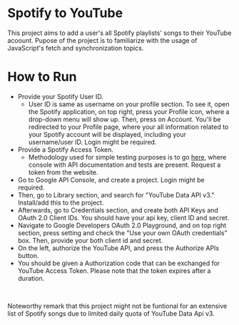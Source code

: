 # Spotify to YouTube
This project aims to add a user's all Spotify playlists' songs to their YouTube acoount. Pupose of the project is to familiarize with the usage of JavaScript's fetch and synchronization topics.

How to Run
===
- Provide your Spotify User ID. 
  - User ID is same as username on your profile section. To see it, open the Spotify application, on top right, press your Profile icon, where a drop-down menu will show up. Then, press on Account. You'll be redirected to your Profile page, where your all information related to your Spotify account will be displayed, including your username/user ID. Login might be required.
- Provide a Spotify Access Token.
  - Methodology used for simple testing purposes is to go [here](https://developer.spotify.com/console/get-playlists/), where console with API documentation and tests are present. Request a token from the website.
- Go to Google API Console, and create a project. Login might be required.
- Then, go to Library section, and search for "YouTube Data API v3." Install/add this to the project.
- Afterwards, go to Credentials section, and create both API Keys and OAuth 2.0 Client IDs. You should have your api key, client ID and secret.
- Navigate to Google Developers OAuth 2.0 Playground, and on top right section, press setting and check the "Use your own OAuth credentials" box. Then, provide your both client id and secret. 
- On the left, authorize the YouTube API, and press the Authorize APIs button.
- You should be given a Authorization code that can be exchanged for YouTube Access Token. Please note that the token expires after a duration.
<br/>

Noteworthy remark that this project might not be funtional for an extensive list of Spotify songs due to limited daily quota of YouTube Data Api v3.
